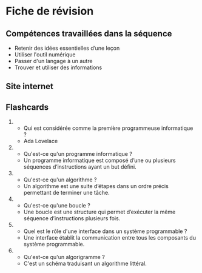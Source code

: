 # Fiche de révision


## Compétences travaillées dans la séquence
- Retenir des idées essentielles d’une leçon
- Utiliser l'outil numérique
- Passer d'un langage à un autre
- Trouver et utiliser des informations

## Site internet



## Flashcards


<div markdown class="flashcard">

1. 
    - Qui est considérée comme la première programmeuse informatique ?
    - Ada Lovelace
2. 
    - Qu'est-ce qu'un programme informatique ?
    - Un programme informatique est composé d’une ou plusieurs séquences d’instructions ayant un but défini.
3. 
    - Qu'est-ce qu'un algorithme ?
    - Un algorithme est une suite d’étapes dans un ordre précis permettant de terminer une tâche.
4. 
    - Qu'est-ce qu'une boucle ?
    - Une boucle est une structure qui permet d’exécuter la même séquence d’instructions plusieurs fois.
5.  
    - Quel est le rôle d'une interface dans un système programmable ?
    - Une interface établit la communication entre tous les composants du système programmable.
6.  
    - Qu'est-ce qu'un algorigramme ?
    - C'est un schéma traduisant un algorithme littéral.

</div>
